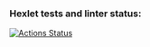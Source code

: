 ### Hexlet tests and linter status:
[![Actions Status](https://github.com/grig20051501/backend-project-lvl2/workflows/hexlet-check/badge.svg)](https://github.com/grig20051501/backend-project-lvl2/actions)